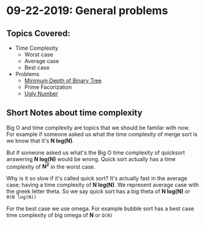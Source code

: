 # 09-22-2019: General problems

## Topics Covered:

- Time Complexity
  - Worst case
  - Average case
  - Best case
- Problems
  - [Minimum Depth of Binary Tree](https://leetcode.com/problems/minimum-depth-of-binary-tree/)
  - Prime Facorization
  - [Ugly Number](https://leetcode.com/problems/ugly-number/)


## Short Notes about time complexity

Big O and time complexity are topics that we should be familar with now. For 
example if someone asked us what the time complexity of merge sort is we know 
that it's **N log(N)**.  

But if someone asked us what's the Big O time complexity of quicksort answering 
**N log(N)** would be wrong. Quick sort actually has a time complexity of 
**N<sup>2</sup>** in the worst case.

Why is it so slow if it's called quick sort? It's actually fast in the average 
case; having a time complexity of **N log(N)**. We represent average case with 
the greek letter theta. So we say quick sort has a big theta of **N log(N)** or 
`Θ(N log(N))`

For the best case we use omega. For example bubble sort has a best case time 
complexity of big omega of **N** or `Ω(N)`
